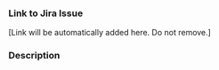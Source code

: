 ### Link to Jira Issue
[Link will be automatically added here. Do not remove.]

### Description
<!-- Provide a description of what was changed and why -->
